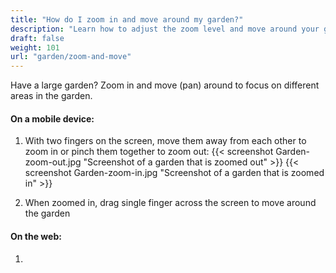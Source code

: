 ```yaml
---
title: "How do I zoom in and move around my garden?"
description: "Learn how to adjust the zoom level and move around your garden"
draft: false
weight: 101
url: "garden/zoom-and-move"
---
```

Have a large garden? Zoom in and move (pan) around to focus on different areas in the garden.

#### On a mobile device:

1. With two fingers on the screen, move them away from each other to zoom in or pinch them together to zoom out:
{{< screenshot Garden-zoom-out.jpg "Screenshot of a garden that is zoomed out" >}}
{{< screenshot Garden-zoom-in.jpg "Screenshot of a garden that is zoomed in" >}}

2. When zoomed in, drag single finger across the screen to move around the garden


#### On the web:

1.
